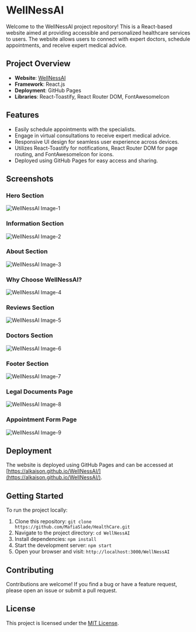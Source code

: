 # WellNessAI

Welcome to the WellNessAI project repository! This is a React-based website aimed at providing accessible and personalized healthcare services to users. The website allows users to connect with expert doctors, schedule appointments, and receive expert medical advice.

## Project Overview

- **Website**: [WellNessAI](https://github.com/WellNessAI "WellNessAI")
- **Framework**: React.js
- **Deployment**: GitHub Pages
- **Libraries**: React-Toastify, React Router DOM, FontAwesomeIcon

## Features

- Easily schedule appointments with the specialists.
- Engage in virtual consultations to receive expert medical advice.
- Responsive UI design for seamless user experience across devices.
- Utilizes React-Toastify for notifications, React Router DOM for page routing, and FontAwesomeIcon for icons.
- Deployed using GitHub Pages for easy access and sharing.

## Screenshots

### Hero Section

![WellNessAI Image-1](https://i.postimg.cc/0Q4839KN/WellNessAI-Image1.png)

### Information Section

![WellNessAI Image-2](https://i.postimg.cc/zvRJY4TF/WellNessAI-Image2.png)

### About Section

![WellNessAI Image-3](https://i.postimg.cc/8zGrwbV0/WellNessAI-Image3.png)

### Why Choose WellNessAI?

![WellNessAI Image-4](https://i.postimg.cc/fknMz5Kn/WellNessAI-Image4.png)

### Reviews Section

![WellNessAI Image-5](https://i.postimg.cc/xjkHdCRt/WellNessAI-Image5.png)

### Doctors Section

![WellNessAI Image-6](https://i.postimg.cc/8PM6h0xv/WellNessAI-Image6.png)

### Footer Section

![WellNessAI Image-7](https://i.postimg.cc/sftWGrHy/WellNessAI-Image7.png)

### Legal Documents Page

![WellNessAI Image-8](https://i.postimg.cc/FKskXszb/WellNessAI-Image8.png)

### Appointment Form Page

![WellNessAI Image-9](https://i.postimg.cc/2SxLtBk8/WellNessAI-Image9.png)

## Deployment

The website is deployed using GitHub Pages and can be accessed at [https://alkaison.github.io/WellNessAI/](https://alkaison.github.io/WellNessAI/).

## Getting Started

To run the project locally:

1. Clone this repository: `git clone https://github.com/MafiaSlade/HealthCare.git`
2. Navigate to the project directory: `cd WellNessAI`
3. Install dependencies: `npm install`
4. Start the development server: `npm start`
5. Open your browser and visit: `http://localhost:3000/WellNessAI`

## Contributing

Contributions are welcome! If you find a bug or have a feature request, please open an issue or submit a pull request.

## License

This project is licensed under the [MIT License](./LICENSE "Project LICENSE").
